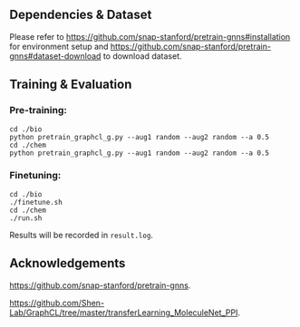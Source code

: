 ## Dependencies & Dataset

Please refer to https://github.com/snap-stanford/pretrain-gnns#installation for environment setup and https://github.com/snap-stanford/pretrain-gnns#dataset-download to download dataset.

## Training & Evaluation
### Pre-training: ###
```
cd ./bio
python pretrain_graphcl_g.py --aug1 random --aug2 random --a 0.5
cd ./chem
python pretrain_graphcl_g.py --aug1 random --aug2 random --a 0.5
```

### Finetuning: ###
```
cd ./bio
./finetune.sh
cd ./chem
./run.sh
```
Results will be recorded in ```result.log```.


## Acknowledgements
https://github.com/snap-stanford/pretrain-gnns.

https://github.com/Shen-Lab/GraphCL/tree/master/transferLearning_MoleculeNet_PPI.